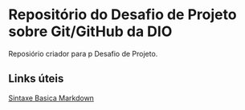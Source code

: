 # Repositório do Desafio de Projeto sobre Git/GitHub da DIO
Reposiório criador para p Desafio de Projeto.

## Links úteis
[Sintaxe Basica Markdown](https://www.markdownguide.org/basic-syntax/)

